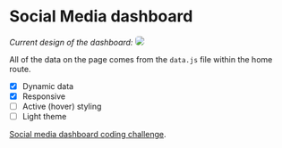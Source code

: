 # Social Media dashboard
_Current design of the dashboard:_
<img style="border-radius: 5px;" src="https://i.ibb.co/0C721rL/dash.png" />

All of the data on the page comes from the `data.js` file within the home route.

- [x] Dynamic data
- [x] Responsive
- [ ] Active (hover) styling
- [ ] Light theme

[Social media dashboard coding challenge](https://www.frontendmentor.io/challenges/social-media-dashboard-with-theme-switcher-6oY8ozp_H).
